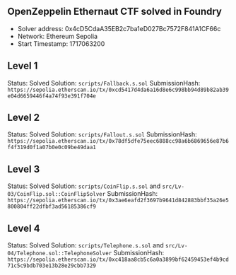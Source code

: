 ## OpenZeppelin Ethernaut CTF solved in Foundry

- Solver address: 0x4cD5CdaA35EB2c7ba1eD027Bc7572F841A1CF66c
- Network: Ethereum Sepolia
- Start Timestamp: 1717063200


## Level 1

Status: Solved
Solution: `scripts/Fallback.s.sol`
SubmissionHash: `https://sepolia.etherscan.io/tx/0xcd5417d4da6a16d8e6c998bb94d89b82ab39e04d6659446f4a74f93e391f704e`

## Level 2

Status: Solved
Solution: `scripts/Fallout.s.sol`
SubmissionHash: `https://sepolia.etherscan.io/tx/0x78df5dfe75eec6888cc98a6b6869656e87b6f4f319d0f1a07b0e0c09be49daa1`

## Level 3

Status: Solved 
Solution: `scripts/CoinFlip.s.sol` and `src/Lv-03/CoinFlip.sol::CoinFlipSolver`
SubmissionHash: `https://sepolia.etherscan.io/tx/0x3ae6eafd2f3697b9641d842883bbf35a26e5800804ff22dfbf3ad56185386cf9`

## Level 4

Status: Solved
Solution: `scripts/Telephone.s.sol` and `src/Lv-04/Telephone.sol::TelephoneSolver`
SubmissionHash: `https://sepolia.etherscan.io/tx/0xc418aa8cb5c6a0a3899bf62459453ef4b9cd71c5c9bdb703e13b28e29cbb7329`
